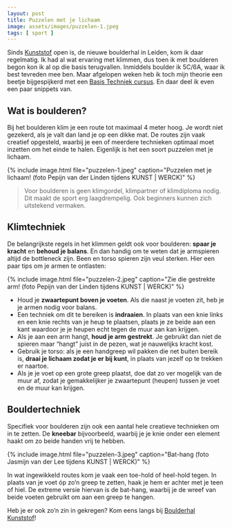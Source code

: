 ```yaml
---
layout: post
title: Puzzelen met je lichaam
image: assets/images/puzzelen-1.jpeg
tags: [ sport ]
---
```


Sinds [Kunststof](http://www.boulderhalkunststof.nl/) open is, de nieuwe boulderhal in Leiden, kom ik daar regelmatig. Ik had al wat ervaring met klimmen, dus toen ik met boulderen begon kon ik al op die basis terugvallen. Inmiddels boulder ik 5C/6A, waar ik best tevreden mee ben. Maar afgelopen weken heb ik toch mijn theorie een beetje bijgespijkerd met een [Basis Techniek cursus](http://www.boulderhalkunststof.nl/cursussen/). En daar deel ik even een paar snippets van.

## Wat is boulderen?
Bij het boulderen klim je een route tot maximaal 4 meter hoog. Je wordt niet gezekerd, als je valt dan land je op een dikke mat. De routes zijn vaak creatief opgesteld, waarbij je een of meerdere technieken optimaal moet inzetten om het einde te halen. Eigenlijk is het een soort puzzelen met je lichaam.

{% include image.html file="puzzelen-1.jpeg" caption="Puzzelen met je lichaam! (foto Pepijn van der Linden tijdens KUNST | WERCK)" %}

> Voor boulderen is geen klimgordel, klimpartner of klimdiploma nodig. Dit maakt de sport erg laagdrempelig. Ook beginners kunnen zich uitstekend vermaken.

## Klimtechniek
De belangrijkste regels in het klimmen geldt ook voor boulderen: **spaar je kracht** en **behoud je balans**. En dan handig om te weten dat je armspieren altijd de bottleneck zijn. Been en torso spieren zijn veul sterken. Hier een paar tips om je armen te ontlasten:

{% include image.html file="puzzelen-2.jpeg" caption="Zie die gestrekte arm! (foto Pepijn van der Linden tijdens KUNST | WERCK)" %}

* Houd je **zwaartepunt boven je voeten**. Als die naast je voeten zit, heb je je armen nodig voor balans.
* Een techniek om dit te bereiken is **indraaien**. In plaats van een knie links en een knie rechts van je heup te plaatsen, plaats je ze beide aan een kant waardoor je je heupen echt tegen de muur aan kan krijgen.
* Als je aan een arm hangt, **houd je arm gestrekt**. Je gebruikt dan niet de spieren maar “hangt” juist in de pezen, wat je nauwelijks kracht kost.
* Gebruik je torso: als je een handgreep wil pakken die net buiten bereik is, **draai je lichaam zodat je er bij kunt**, in plaats van jezelf op te trekken er naartoe.
* Als je je voet op een grote greep plaatst, doe dat zo ver mogelijk van de muur af, zodat je gemakkelijker je zwaartepunt (heupen) tussen je voet en de muur kan krijgen.

## Bouldertechniek
Specifiek voor boulderen zijn ook een aantal hele creatieve technieken om in te zetten. De **kneebar** bijvoorbeeld, waarbij je je knie onder een element haakt om zo beide handen vrij te hebben.

{% include image.html file="puzzelen-3.jpeg" caption="Bat-hang (foto Jasmijn van der Lee tijdens KUNST | WERCK)" %}

In wat ingewikkeld routes kom je vaak een toe-hold of heel-hold tegen. In plaats van je voet óp zo’n greep te zetten, haak je hem er achter met je teen of hiel. De extreme versie hiervan is de bat-hang, waarbij je de wreef van beide voeten gebruikt om aan een greep te hangen.

Heb je er ook zo’n zin in gekregen? Kom eens langs bij [Boulderhal Kunststof](http://www.boulderhalkunststof.nl/)!